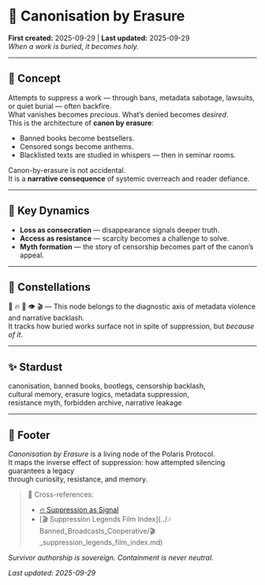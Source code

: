 # 🧿 Canonisation by Erasure  
**First created:** 2025-09-29 | **Last updated:** 2025-09-29  
*When a work is buried, it becomes holy.*  

---

## 🧬 Concept  

Attempts to suppress a work — through bans, metadata sabotage, lawsuits, or quiet burial — often backfire.  
What vanishes becomes *precious*. What’s denied becomes *desired*.  
This is the architecture of **canon by erasure**:  

- Banned books become bestsellers.  
- Censored songs become anthems.  
- Blacklisted texts are studied in whispers — then in seminar rooms.  

Canon-by-erasure is not accidental.  
It is a **narrative consequence** of systemic overreach and reader defiance.

---

## 🧠 Key Dynamics  

- **Loss as consecration** — disappearance signals deeper truth.  
- **Access as resistance** — scarcity becomes a challenge to solve.  
- **Myth formation** — the story of censorship becomes part of the canon’s appeal.  

---

## 🌌 Constellations  

🧿 🔥 📜 👁️ 🎬 — This node belongs to the diagnostic axis of metadata violence and narrative backlash.  
It tracks how buried works surface not in spite of suppression, but *because of it*.

---

## ✨ Stardust  

canonisation, banned books, bootlegs, censorship backlash,  
cultural memory, erasure logics, metadata suppression,  
resistance myth, forbidden archive, narrative leakage  

---

## 🏮 Footer  

*Canonisation by Erasure* is a living node of the Polaris Protocol.  
It maps the inverse effect of suppression: how attempted silencing guarantees a legacy  
through curiosity, resistance, and memory.  

> 📡 Cross-references:  
> - [🔥 Suppression as Signal](../Big_Picture_Protocols/🔥_suppression_as_signal.md)  
> - [🎬 Suppression Legends Film Index](../🎶 Banned_Broadcasts_Cooperative/🎬_suppression_legends_film_index.md)  

*Survivor authorship is sovereign. Containment is never neutral.*  

_Last updated: 2025-09-29_
